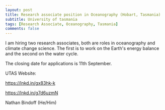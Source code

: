 ```yaml
---
layout: post
title: Research associate position in Oceanography (Hobart, Tasmania)
subtitle: University of tasmania
tags: [Research Associate, Oceanography, Tasmania]
comments: false
---
```

I am hiring two research associates, both are roles in oceanography and climate change science. The first is to work on the Earth's energy balance and the second on the water cycle.

 

The closing date for applications is 11th September.


UTAS Website:

https://lnkd.in/gx83hk-k

https://lnkd.in/g7d6uzmN

 

Nathan Bindoff (He/Him)

